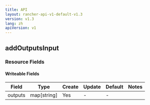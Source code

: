 ```yaml
---
title: API
layout: rancher-api-v1-default-v1.3
version: v1.3
lang: zh
apiVersion: v1
---
```


## addOutputsInput



### Resource Fields

#### Writeable Fields

Field | Type | Create | Update | Default | Notes
---|---|---|---|---|---
outputs | map[string] | Yes | - | - | 



<br>
